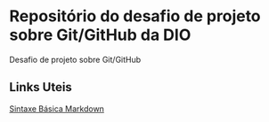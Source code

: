# Repositório do desafio de projeto sobre Git/GitHub da DIO
Desafio de projeto sobre Git/GitHub
## Links Uteis
[Sintaxe Básica Markdown](https://www.markdownguide.org/basic-syntax/)
